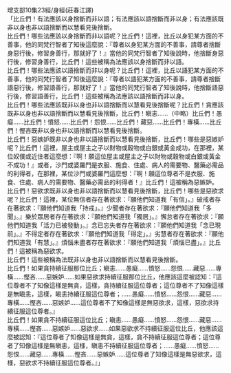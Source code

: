 增支部10集23經/身經(莊春江譯)  
「比丘們！有法應該以身捨斷而非以語；有法應該以語捨斷而非以身；有法應該既非以身也非以語捨斷而以慧看見後捨斷。  
比丘們！哪些法應該以身捨斷而非以語呢？比丘們！這裡，比丘以身犯某方面的不善事，他的同梵行智者了知後這麼說：『尊者以身犯某方面的不善事，請尊者捨斷身惡行後，修習身善行，那就好了！』當他的同梵行智者了知後說時，他捨斷身惡行後，修習身善行，比丘們！這些被稱為法應該以身捨斷而非以語。  
比丘們！哪些法應該以語捨斷而非以身呢？比丘們！這裡，比丘以語犯某方面的不善事，他的同梵行智者了知後這麼說：『尊者以語犯某方面的不善事，請尊者捨斷語惡行後，修習語善行，那就好了！』當他的同梵行智者了知後說時，他捨斷語惡行後，修習語善行，比丘們！這些被稱為法應該以語捨斷而非以身。  
比丘們！哪些法應該既非以身也非以語捨斷而以慧看見後捨斷呢？比丘們！貪應該既非以身也非以語捨斷而以慧看見後捨斷，比丘們！瞋恚……（中略）比丘們！愚癡……比丘們！憤怒……比丘們！怨恨……比丘們！藏惡……比丘們！專橫……比丘們！慳吝既非以身也非以語捨斷而以慧看見後捨斷。  
比丘們！惡嫉妒既非以身也非以語捨斷而以慧看見後捨斷，比丘們！哪些是惡嫉妒呢？比丘們！這裡，屋主或屋主之子以財物或穀物或白銀或黃金成功，在那裡，某位奴僕或近住者這麼想：『啊！願這位屋主或屋主之子以財物或穀物或白銀或黃金不成功！』或者，沙門或婆羅門是衣服、施食、住處、病人的需要物、醫藥必需品的利得者，在那裡，某位沙門或婆羅門這麼想：『啊！願這位尊者不是衣服、施食、住處、病人的需要物、醫藥必需品的利得者！』比丘們！這被稱為惡嫉妒。  
比丘們！惡欲求既非以身也非以語捨斷而以慧看見後捨斷，比丘們！哪些是惡欲求呢？比丘們！這裡，某位無信者存在著欲求：『願他們知道我「有信」。』破戒者存在著欲求：『願他們知道我「持戒」。』少聞者存在著欲求：『願他們知道我「多聞」。』樂於眾居者存在著欲求：『願他們知道我「獨居」。』懈怠者存在著欲求：『願他們知道我「活力已被發動」。』念已忘失者存在著欲求：『願他們知道我「念已現前」。』不得定者存在著欲求：『願他們知道我「得定」。』劣慧者存在著欲求：『願他們知道我「有慧」。』煩惱未盡者存在著欲求：『願他們知道我「煩惱已盡」。』比丘們！這被稱為惡欲求。  
比丘們！這些被稱為法既非以身也非以語捨斷而以慧看見後捨斷。  
比丘們！如果貪持續征服那位比丘；瞋恚……愚癡……憤怒……怨恨……藏惡……專橫……慳吝……惡嫉妒……如果惡欲求持續征服那位比丘，他應該這麼被認知：『這位尊者不了知像這樣是無貪，這樣，貪持續征服這位尊者；這位尊者不了知像這樣是無瞋恚，這樣，瞋恚持續征服這位尊者；……愚癡……憤怒……怨恨……藏惡……專橫……慳吝……惡嫉妒……這位尊者不了知像這樣是無惡欲求，這樣，惡欲求持續征服這位尊者。』  
比丘們！如果貪不持續征服這位比丘；瞋恚……愚癡……憤怒……怨恨……藏惡……專橫……慳吝……惡嫉妒……惡欲求……如果惡欲求不持續征服這位比丘，他應該這麼被認知：『這位尊者了知像這樣是無貪，這樣，貪不持續征服這位尊者；這位尊者了知像這樣是無瞋恚，這樣，瞋恚不持續征服這位尊者；……愚癡……憤怒……怨恨……藏惡……專橫……慳吝……惡嫉妒……這位尊者了知像這樣是無惡欲求，這樣，惡欲求不持續征服這位尊者。』」  
  
  
